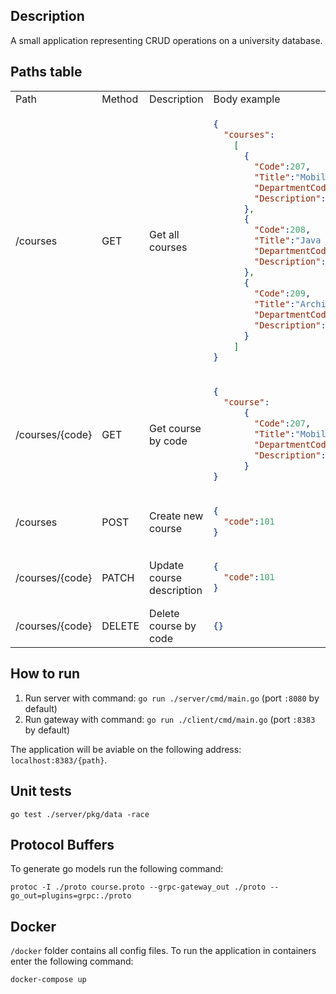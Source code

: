 ## Description
A small application representing CRUD operations on a university database.

## Paths table
<table>
<tr>
<td>Path</td>
<td>Method</td>
<td>Description</td>
<td>Body example</td>
</tr>
<tr>
<td>/courses</td>
<td>GET</td>
<td>Get all courses</td>
<td>
  
```json
{
  "courses":
    [
      {
        "Code":207,
        "Title":"Mobile Application Development",
        "DepartmentCode":5,
        "Description":"Mobile Application Development course description..."
      },
      {
        "Code":208,
        "Title":"Java Web Development",
        "DepartmentCode":5,
        "Description":"Java Web Development course description..."
      },
      {
        "Code":209,
        "Title":"Architecture Operating Systems",
        "DepartmentCode":5,
        "Description":"Architecture Operating Systems course description..."
      }
    ]
}
```
</td>
</tr>
<tr>
<td>/courses/{code}</td>
<td>GET</td>
<td>Get course by code</td>
<td>
  
```json
{
  "course":
      {
        "Code":207,
        "Title":"Mobile Application Development",
        "DepartmentCode":5,
        "Description":"Mobile Application Development course description..."
      }
}
```
</td>
</tr>
<tr>
<td>/courses</td>
<td>POST</td>
<td>Create new course</td>
<td>
  
```json
{
  "code":101
}
```
</td>
</tr>
<tr>
<td>/courses/{code}</td>
<td>PATCH</td>
<td>Update course description</td>
<td>
    
```json
{
  "code":101
}
```
</td>
</tr>
<tr>
<td>/courses/{code}</td>
<td>DELETE</td>
<td>Delete course by code</td>
<td>
  
```json
{}
```
</td>
</tr>
</table>

## How to run
1. Run server with command: `go run ./server/cmd/main.go` (port `:8080` by default)
2. Run gateway with command: `go run ./client/cmd/main.go` (port `:8383` by default)

The application will be aviable on the following address: `localhost:8383/{path}`.

## Unit tests
```
go test ./server/pkg/data -race
```

## Protocol Buffers
To generate go models run the following command:
```
protoc -I ./proto course.proto --grpc-gateway_out ./proto --go_out=plugins=grpc:./proto
```

## Docker
`/docker` folder contains all config files. To run the application in containers enter the following command:
```
docker-compose up
```
